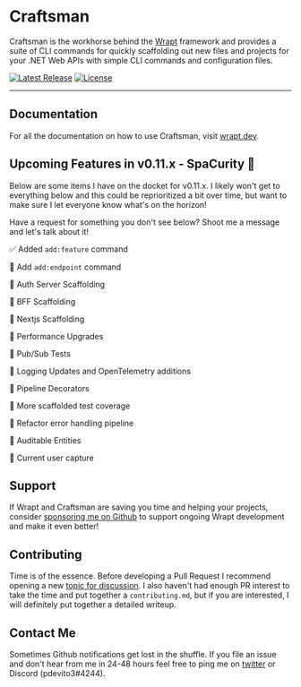 # Craftsman

Craftsman is the workhorse behind the [Wrapt](https://wrapt.dev) framework and provides a suite of CLI commands for quickly scaffolding out new files and projects for your .NET Web APIs with simple CLI commands and configuration files.

<p>
    <a href="https://github.com/pdevito3/craftsman/releases"><img src="https://img.shields.io/nuget/v/craftsman.svg" alt="Latest Release"></a>   
    <a href="https://github.com/pdevito3/craftsman/blob/master/LICENSE.txt"><img src ="https://img.shields.io/github/license/mashape/apistatus.svg?maxAge=2592000" alt="License"></a>
</p>

------

## Documentation

For all the documentation on how to use Craftsman, visit [wrapt.dev](https://wrapt.dev).

## Upcoming Features in v0.11.x - SpaCurity 🔐

Below are some items I have on the docket for v0.11.x. I likely won't get to everything below and this could be reprioritized a bit over time, but want to make sure I let everyone know what's on the horizon! 

Have a request for something you don't see below? Shoot me a message and let's talk about it!

✅ Added `add:feature` command

🚧 Add `add:endpoint` command

🚧 Auth Server Scaffolding

🚧 BFF Scaffolding

🚧 Nextjs Scaffolding

🚧 Performance Upgrades

🚧 Pub/Sub Tests

🚧 Logging Updates and OpenTelemetry additions 

🚧 Pipeline Decorators

🚧 More scaffolded test coverage

🚧 Refactor error handling pipeline

🚧 Auditable Entities

🚧 Current user capture

## Support

If Wrapt and Craftsman are saving you time and helping your projects, consider [sponsoring me on Github](https://github.com/sponsors/pdevito3) to support ongoing Wrapt development and make it even better!

## Contributing

Time is of the essence. Before developing a Pull Request I recommend opening a new [topic for discussion](https://github.com/pdevito3/craftsman/discussions). I also haven't had enough PR interest to take the time and put together a `contributing.md`, but if you are interested, I will definitely put together a detailed writeup.

## Contact Me

Sometimes Github notifications get lost in the shuffle. If you file an issue and don't hear from me in 24-48 hours feel free to ping me on [twitter](https://twitter.com/pdevito3) or Discord (pdevito3#4244).